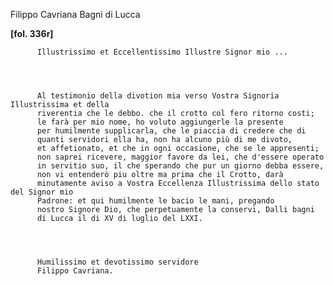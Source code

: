 Filippo Cavriana
Bagni di Lucca




    
      
        
**[fol. 336r]**


        
          Illustrissimo et Eccellentissimo Illustre Signor mio ...
        


        
          Al testimonio della divotion mia verso Vostra Signoria Illustrissima et della
          riverentia che le debbo. che il crotto col fero ritorno costi;
          le farà per mio nome, ho voluto aggiungerle la presente
          per humilmente supplicarla, che le piaccia di credere che di
          quanti servidori ella ha, non ha alcuno più di me divoto,
          et affetionato, et che in ogni occasione, che se le appresenti;
          non saprei ricevere, maggior favore da lei, che d'essere operato
          in servitio suo, il che sperando che pur un giorno debba essere,
          non vi entenderò piu oltre ma prima che il Crotto, darà
          minutamente aviso a Vostra Eccellenza Illustrissima dello stato del Signor mio
          Padrone: et qui humilmente le bacio le mani, pregando
          nostro Signore Dio, che perpetuamente la conservi, Dalli bagni
          di Lucca il di XV di luglio del LXXI.
        


        
          Humilissimo et devotissimo servidore
          Filippo Cavriana.
        


      
    
  